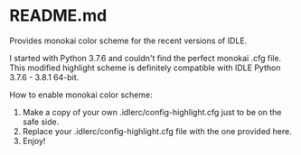 # README.md

Provides monokai color scheme for the recent versions of IDLE.

I started with Python 3.7.6 and couldn't find the perfect monokai .cfg file. This modified highlight scheme is definitely compatible
with IDLE Python 3.7.6 - 3.8.1 64-bit.

How to enable monokai color scheme:

1. Make a copy of your own .idlerc/config-highlight.cfg just to be on the safe side.
2. Replace your .idlerc/config-highlight.cfg file with the one provided here.
3. Enjoy!
